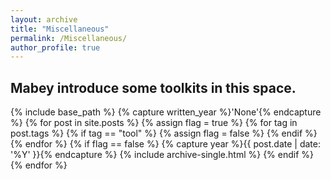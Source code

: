 ```yaml
---
layout: archive
title: "Miscellaneous"
permalink: /Miscellaneous/
author_profile: true
---
```


## Mabey introduce some toolkits in this space.

{% include base_path %}
{% capture written_year %}'None'{% endcapture %}
{% for post in site.posts %}
  {% assign flag = true %}
  {% for tag in post.tags %}
    {% if tag == "tool" %}
      {% assign flag = false %}
    {% endif %}
  {% endfor %}
  {% if flag == false %}
    {% capture year %}{{ post.date | date: '%Y' }}{% endcapture %}
    {% include archive-single.html %}
  {% endif %}
{% endfor %}
